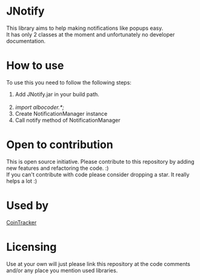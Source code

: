 # JNotify
This library aims to help making notifications like popups easy. <br>
It has only 2 classes at the moment and unfortunately no developer documentation.
# How to use
To use this you need to follow the following steps:
<br>
<ol>
  <li>Add JNotify.jar in your build path.</li>
  <li><i>import albocoder.*;</i></li>
  <li>Create NotificationManager instance</li>
  <li>Call notify method of NotificationManager</li>
</ol>

# Open to contribution

This is open source initiative. Please contribute to this repository by adding new features and refactoring the code. :)<br>
If you can't contribute with code please consider dropping a star. It really helps a lot :) 

# Used by

<a href="https://github.com/Albocoder/CoinTracker">CoinTracker</a>

# Licensing

Use at your own will just please link this repository at the code comments and/or any place you mention used libraries.
